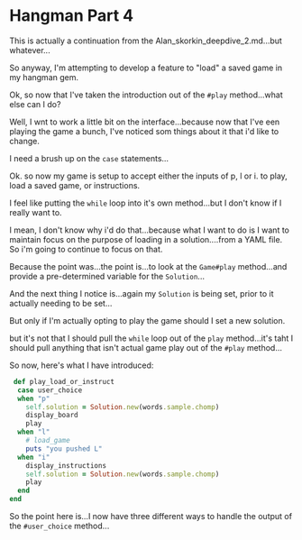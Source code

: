 # Hangman Part 4
This is actually a continuation from the Alan_skorkin_deepdive_2.md...but whatever...

So anyway, I'm attempting to develop a feature to "load" a saved game in my hangman gem. 

Ok, so now that I've taken the introduction out of the `#play` method...what else can I do? 

Well, I wnt to work a little bit on the interface...because now that I've een playing the game a bunch, I've noticed som things about it that i'd like to change. 

I need a brush up on the `case` statements...

Ok. so now my game is setup to accept either the inputs of p, l or i. to play, load a saved game, or instructions. 

I feel like putting the `while` loop into it's own method...but I don't know if I really want to. 

I mean, I don't know why i'd do that...because what I want to do is I want to maintain focus on the purpose of loading in a solution....from a YAML file. So i'm going to continue to focus on that. 

Because the point was...the point is...to look at the `Game#play` method...and provide a pre-determined variable for the `Solution`...

And the next thing I notice is...again my `Solution` is being set, prior to it actually needing to be set...

But only if I'm actually opting to play the game should I set a new solution. 

but it's not that I should pull the `while` loop out of the `play` method...it's taht I should pull anything that isn't actual game play out of the `#play` method...

So now, here's what I have introduced: 

```ruby
 def play_load_or_instruct
  case user_choice
  when "p"
    self.solution = Solution.new(words.sample.chomp)
    display_board
    play
  when "l"
    # load_game
    puts "you pushed L"
  when "i"
    display_instructions
    self.solution = Solution.new(words.sample.chomp)
    play
  end
end
```

So the point here is...I now have three different ways to handle the output of the `#user_choice` method...